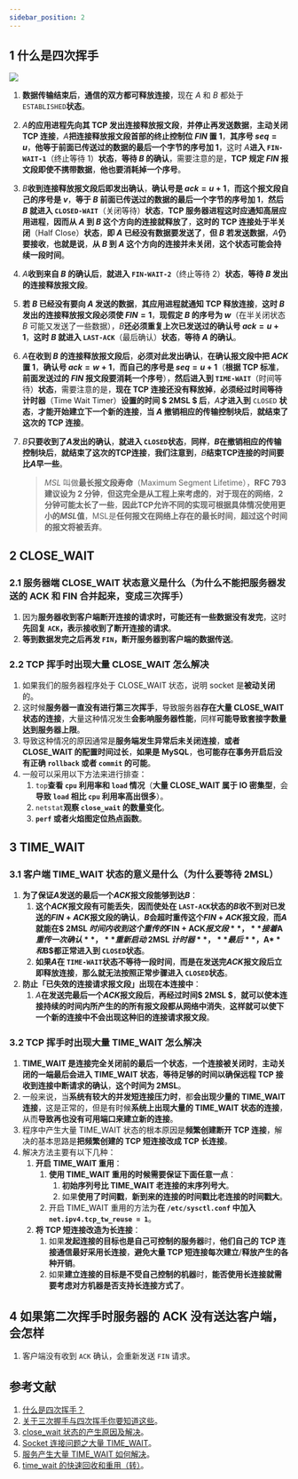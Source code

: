 ```yaml
---
sidebar_position: 2
---
```


## 1 什么是四次挥手

![](https://notebook.ricear.com/media/202206/2022-06-14_152459_744088.png)

1. **数据传输结束后**，**通信的双方都可释放连接**，现在 $A$ 和 $B$ 都处于 `ESTABLISHED`**状态**。
2. $A$**的应用进程先向其 TCP 发出连接释放报文段**，**并停止再发送数据**，**主动关闭 TCP 连接**，$A$**把连接释放报文段首部的终止控制位 $FIN$ 置 1**，**其序号 $seq = u$**，**他等于前面已传送过的数据的最后一个字节的序号加 1**，这时 $A$**进入 `FIN-WAIT-1`**（终止等待 1）**状态**，**等待 $B$ 的确认**，需要注意的是，**TCP 规定 $FIN$ 报文段即使不携带数据**，**他也要消耗掉一个序号**。
3. $B$**收到连接释放报文段后即发出确认**，**确认号是 $ack = u + 1$**，**而这个报文段自己的序号是 $v$**，**等于 $B$ 前面已传送过的数据的最后一个字节的序号加 1**，**然后 $B$ 就进入 `CLOSED-WAIT`**（关闭等待）**状态**，**TCP 服务器进程这时应通知高层应用进程**，**因而从 $A$ 到 $B$ 这个方向的连接就释放了**，**这时的 TCP 连接处于半关闭**（Half Close）**状态**，**即 $A$ 已经没有数据要发送了**，**但 $B$ 若发送数据**，$A$**仍要接收**，**也就是说**，**从 $B$ 到 $A$ 这个方向的连接并未关闭**，**这个状态可能会持续一段时间**。
4. $A$**收到来自 $B$ 的确认后**，**就进入 `FIN-WAIT-2`**（终止等待 2）**状态**，**等待 $B$ 发出的连接释放报文段**。
5. **若 $B$ 已经没有要向 $A$ 发送的数据**，**其应用进程就通知 TCP 释放连接**，**这时 $B$ 发出的连接释放报文段必须使 $FIN = 1$**，**现假定 $B$ 的序号为 $w$**（在半关闭状态 $B$ 可能又发送了一些数据），$B$**还必须重复上次已发送过的确认号 $ack = u + 1$**，**这时 $B$ 就进入 `LAST-ACK`**（最后确认）**状态**，**等待 $A$ 的确认**。
6. $A$**在收到 $B$ 的连接释放报文段后**，**必须对此发出确认**，**在确认报文段中把 $ACK$ 置 1**，**确认号 $ack = w + 1$**，**而自己的序号是 $seq = u + 1$**（**根据 TCP 标准**，**前面发送过的 $FIN$ 报文段要消耗一个序号**），**然后进入到 `TIME-WAIT`**（时间等待）**状态**，需要注意的是，**现在 TCP 连接还没有释放掉**，**必须经过时间等待计时器**（Time Wait Timer）**设置的时间 $ 2MSL $ 后**，$A$**才进入到** `CLOSED` **状态**，**才能开始建立下一个新的连接**，**当 $A$ 撤销相应的传输控制块后**，**就结束了这次的 TCP 连接**。
7. $B$**只要收到了$A$发出的确认**，**就进入 `CLOSED`状态**，**同样**，**$B$在撤销相应的传输控制块后**，**就结束了这次的TCP连接**，**我们注意到**，$B$**结束TCP连接的时间要比$A$早一些**。

   > $MSL$ 叫做**最长报文段寿命**（Maximum Segment Lifetime），**RFC 793 建议设为 2 分钟**，**但这完全是从工程上来考虑的**，**对于现在的网络**，**2 分钟可能太长了一些**，**因此TCP允许不同的实现可根据具体情况使用更小的$MSL$值**，MSL是**任何报文在网络上存在的最长时间**，**超过这个时间的报文将被丢弃**。
   >

## 2 CLOSE_WAIT

### 2.1 服务器端 CLOSE_WAIT 状态意义是什么（为什么不能把服务器发送的 ACK 和 FIN 合并起来，变成三次挥手）

1. 因为**服务器收到客户端断开连接的请求时，可能还有一些数据没有发完**，这时**先回复 `ACK`，表示接收到了断开连接的请求**。
2. **等到数据发完之后再发 `FIN`，断开服务器到客户端的数据传送**。

### 2.2 TCP 挥手时出现大量 CLOSE_WAIT 怎么解决

1. 如果我们的服务器程序处于 CLOSE_WAIT 状态，说明 socket 是**被动关闭**的。
2. 这时候**服务器一直没有进行第三次挥手**，导致服务器**存在大量 CLOSE_WAIT 状态的连接**，大量这种情况发生**会影响服务器性能**，同样**可能导致套接字数量达到服务器上限**。
3. 导致这种情况的原因通常是**服务端发生异常后未关闭连接**，**或者 CLOSE_WAIT 的配置时间过长**，**如果是 MySQL**，**也可能存在事务开启后没有正确 `rollback` 或者 `commit` 的可能**。
4. 一般可以采用以下方法来进行排查：
   1. `top`**查看 `cpu` 利用率和 `load` 情况**（**大量 CLOSE_WAIT 属于 IO 密集型**，会**导致 `load` 相比 `cpu` 利用率高出很多**）。
   2. `netstat`**观察 `close_wait` 的数量变化**。
   3. **`perf` 或者火焰图定位热点函数**。

## 3 TIME_WAIT

### 3.1 客户端 TIME_WAIT 状态的意义是什么（为什么要等待 2MSL）

1. **为了保证$A$发送的最后一个$ACK$报文段能够到达$B$**：
   1. **这个$ACK$报文段有可能丢失**，**因而使处在 `LAST-ACK`状态的$B$收不到对已发送的$FIN + ACK$报文段的确认**，**$B$会超时重传这个$FIN + ACK$报文段**，**而$A$就能在$ 2MSL $时间内收到这个重传的$FIN + ACK$报文段**，**接着$A$重传一次确认**，**重新启动$ 2MSL $计时器**，**最后**，$A$**和$B$都正常进入到 `CLOSED`状态**。
   2. **如果$A$在 `TIME-WAIT`状态不等待一段时间**，**而是在发送完$ACK$报文段后立即释放连接**，**那么就无法按照正常步骤进入 `CLOSED`状态**。
2. **防止「已失效的连接请求报文段」出现在本连接中**：
   1. $A$**在发送完最后一个$ACK$报文段后**，**再经过时间$ 2MSL $**，**就可以使本连接持续的时间内所产生的的所有报文段都从网络中消失**，**这样就可以使下一个新的连接中不会出现这种旧的连接请求报文段**。

### 3.2 TCP 挥手时出现大量 TIME_WAIT 怎么解决

1. **TIME_WAIT 是连接完全关闭前的最后一个状态**，**一个连接被关闭时**，**主动关闭的一端最后会进入 TIME_WAIT 状态**，**等待足够的时间以确保远程 TCP 接收到连接中断请求的确认**，**这个时间为 2MSL**。
2. 一般来说，当**系统有较大的并发短连接压力时**，都**会出现少量的 TIME_WAIT 连接**，这是正常的，但是有时候**系统上出现大量的 TIME_WAIT 状态的连接**，从而**导致再也没有可用端口来建立新的连接**。
3. 程序中产生大量 TIME_WAIT 状态的根本原因是**频繁创建断开 TCP 连接**，解决的基本思路是**把频繁创建的 TCP 短连接改成 TCP 长连接**。
4. 解决方法主要有以下几种：
   1. **开启 TIME_WAIT 重用**：
      1. **使用 TIME_WAIT 重用的时候需要保证下面任意一点**：
         1. **初始序列号比 TIME_WAIT 老连接的末序列号大**。
         2. 如果**使用了时间戳**，**新到来的连接的时间戳比老连接的时间戳大**。
      2. 开启 TIME_WAIT 重用的方法为**在 `/etc/sysctl.conf` 中加入 `net.ipv4.tcp_tw_reuse = 1`**。
   2. **将 TCP 短连接改造为长连接**：
      1. 如果**发起连接的目标也是自己可控制的服务器**时，**他们自己的 TCP 连接通信最好采用长连接**，**避免大量 TCP 短连接每次建立**/**释放产生的各种开销**。
      2. 如果**建立连接的目标是不受自己控制的机器**时，**能否使用长连接就需要考虑对方机器是否支持长连接方式了**。

## 4 如果第二次挥手时服务器的 ACK 没有送达客户端，会怎样

1. 客户端没有收到 `ACK` 确认，会重新发送 `FIN` 请求。

## 参考文献

1. [什么是四次挥手？](https://github.com/wolverinn/Waking-Up/blob/master/Computer%20Network.md#%E4%BB%80%E4%B9%88%E6%98%AF%E5%9B%9B%E6%AC%A1%E6%8C%A5%E6%89%8B)
2. [关于三次握手与四次挥手你要知道这些](https://mp.weixin.qq.com/s?__biz=MzUyNzgyNzAwNg==&mid=2247483765&idx=1&sn=70179fa0e28aacd42d4c15dbd08bc6fc)。
3. [close_wait 状态的产生原因及解决](https://mp.weixin.qq.com/s?src=11×tamp=1626837956&ver=3203&signature=PSehm2*n0yep5UMfCXKk-nQR2gVjRiiJp2hJiUim2bdO1gM3aJuPCruqE5j2P92p5BLBBo9JUdirnji89gX3DxjaZqFvTcgvbV1tEh4b5kWXqu02hVu1HxaOKRG4Q-CZ)。
4. [Socket 连接问题之大量 TIME_WAIT](https://zhuanlan.zhihu.com/p/52179877)。
5. [服务产生大量 TIME_WAIT 如何解决](https://www.jianshu.com/p/41f7e468f312)。
6. [time_wait 的快速回收和重用（转）](https://ivanzz1001.github.io/records/post/tcpip/2018/04/24/tcpip_timewait)。
